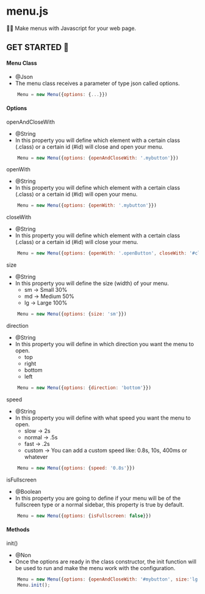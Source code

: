 # menu.js
💛🖤 Make menus with Javascript for your web page.

## GET STARTED 🚀

#### Menu Class

* @Json
* The menu class receives a parameter of type json called options.

```javascript
    Menu = new Menu({options: {...}})
```

#### Options

openAndCloseWith

* @String
* In this property you will define which element with a certain class (.class) or a certain id (#id) will close and open your menu.

```javascript
    Menu = new Menu({options: {openAndCloseWith: '.mybutton'}})
```

openWith

* @String
* In this property you will define which element with a certain class (.class) or a certain id (#id) will open your menu.

```javascript
    Menu = new Menu({options: {openWith: '.mybutton'}})
```

closeWith

* @String
* In this property you will define which element with a certain class (.class) or a certain id (#id) will close your menu.

```javascript
    Menu = new Menu({options: {openWith: '.openButton', closeWith: '#closeButton'}})
```

size

* @String
* In this property you will define the size (width) of your menu.
    * sm -> Small 30%
    * md -> Medium 50%
    * lg -> Large 100%

```javascript
    Menu = new Menu({options: {size: 'sm'}})
```

direction

* @String
* In this property you will define in which direction you want the menu to open.
    * top
    * right
    * bottom
    * left


```javascript
    Menu = new Menu({options: {direction: 'bottom'}})
```

speed

* @String
* In this property you will define with what speed you want the menu to open.
    * slow -> 2s
    * normal -> .5s
    * fast -> .2s
    * custom -> You can add a custom speed like: 0.8s, 10s, 400ms or whatever

```javascript
    Menu = new Menu({options: {speed: '0.8s'}})
```

isFullscreen

* @Boolean
* In this property you are going to define if your menu will be of the fullscreen type or a normal sidebar, this property is true by default.

```javascript
    Menu = new Menu({options: {isFullscreen: false}})
```

#### Methods

init()

* @Non
* Once the options are ready in the class constructor, the init function will be used to run and make the menu work with the configuration.

```javascript
    Menu = new Menu({options: {openAndCloseWith: '#mybutton', size:'lg', direction: 'left'}})
    Menu.init();
```


